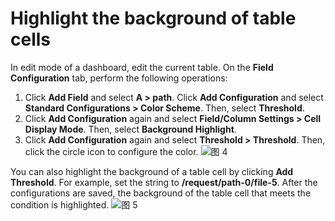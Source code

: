 # Highlight the background of table cells

In edit mode of a dashboard, edit the current table. On the **Field Configuration** tab, perform the following operations:
1. Click **Add Field** and select **A > path**. Click **Add Configuration** and select **Standard Configurations > Color Scheme**. Then, select **Threshold**.
2. Click **Add Configuration** again and select **Field/Column Settings > Cell Display Mode**. Then, select **Background Highlight**.
3. Click **Add Configuration** again and select **Threshold > Threshold**. Then, click the circle icon to configure the color.
![图 4](/img/src/visulization/tablePro/cellHighlight/cellHighlight4.png)

You can also highlight the background of a table cell by clicking **Add Threshold**. For example, set the string to **/request/path-0/file-5**. After the configurations are saved, the background of the table cell that meets the condition is highlighted.
![图 5](/img/src/visulization/tablePro/cellHighlight/cellHighlight5.png)
